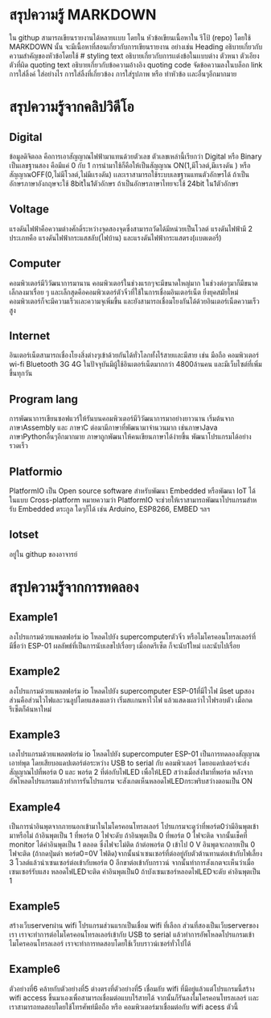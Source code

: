 # สรุปความรู้ MARKDOWN
ใน githup สามารถเขียนรายงานได้หลายเเบบ โดยใน หัวข้อเขียนเนื้อหาใน รีโป้ (repo) โดยใช้ MARKDOWN นั้น จะมีเนื้อหาที่สอนเกี่ยวกับการเขียนรายงาน อย่างเช่น Heading อธิบายเกี่ยวกับความสำคัญของหัวข้อโดยใช้ # styling text อธิบายเกี่ยวกับการเเต่งข้อในเเบบต่าง ตัวหนา ตัวเอียง ตัวที่ผิด quoting text อธิบายเกี่ยวกับข้อความอ้างอิง quoting code จัดข้อความลงในบล็อก link การใส่ลิ้งค์ ใส่อย่างไร การใส่ลิ้งที่เกี่ยวข้อง การใส่รูปภาพ หรือ ทำหัวข้อ เเละอื่นๆอีกมากมาย
# สรุปความรู้จากคลิปวิดีโอ
## Digital
ข้อมูลดิจิตอล คือการเอาสัญญาณไฟฟ้ามาแทนด้วยตัวเลข ตัวเลขเหล่านี้เรียกว่า Digital หรือ Binary เป็นเลขฐานสอง คือมีแค่ 0 กับ 1 การนำมาใช้ก็คือให้เป็นสัญญาณ ON(1,มีโวลต์,มีเเรงดัน ) หรือสัญญาณOFF(0,ไม่มีโวลต์,ไม่มีเเรงดัน) เเละเราสามารถใช้ระบบเลขฐานแทนตัวอักษรได้ ถ้าเป็นอักษรภาษาอังกฤษจะใช้ 8bitใน1ตัวอักษร ถ้าเป็นอักษรภาษาไทยจะใช้ 24bit ใน1ตัวอักษร
## Voltage
แรงดันไฟฟ้าคือความต่างศักดิ์ระหว่างจุดสองจุดซึ่งสามารถวัดได้มีหน่วยเป็นโวลต์ แรงดันไฟฟ้ามี 2 ประเภทคือ แรงดันไฟฟ้ากระแสสลับ(ไฟบ้าน) และแรงดันไฟฟ้ากระแสตรง(เเบตเตอรี่) 
## Computer
คอมพิวเตอร์มีวิวัฒนาการมานาน คอมพิวเตอร์ในช่วงแรกๆจะมีขนาดใหญ่มาก ในช่วงต่อๆมาก็มีขนาดเล็กลงมาเรื่อย ๆ  และเล็กสุดคือคอมพิวเตอร์ตัวจิ๋วที่ใช้ในการเชื่อมอินเตอร์เน็ต ยิ่งยุคสมัยใหม่คอมพิวเตอร์ก็จะมีความเร็วเเละความจุเพิ่มขึ้น และยังสามารถเชื่อมโยงกันได้ด้วยอินเตอร์เน็ตความเร็วสูง
## Internet
อินเตอร์เน็ตสามารถเชื่องโยงสิ่งต่างๆเข้าด้วยกันได้ทั่วโลกทั้งไร้สายเเละมีสาย เช่น มือถือ คอมพิวเตอร์  wi-fi Bluetooth 3G 4G ในปัจจุบันมีผู้ใช้อินเตอร์เน็ตมากกว่า 4800ล้านคน และมีเว็บไซต์ที่เพิ่มขึ้นทุกวัน
## Program lang
การพัฒนาการเขียนซอฟแวร์ให้รันบนคอมพิวเตอร์มีวิวัฒนาการมาอย่างยาวนาน  เริ่มต้นจากภาษาAssembly และ ภาษาC ต่อมามีภาษาที่พัฒนามาจำนวนมาก เช่นภาษาJava ภาษาPythonอื่นๆอีกมากมาย ภาษาถูกพัฒนาให้คนเขียนภาษาได้ง่ายขึ้น พัฒนาโปรแกรมได้อย่างรวดเร็ว
## Platformio
PlatformIO เป็น Open source software สําหรับพัฒนา Embedded หรือพัฒนา IoT ได้ในแบบ Cross-platform หมายความว่า PlatformIO จะช่วยให้เราสามารถพัฒนาโปรแกรมสําหรับ Embedded ตระกูล ใดๆก็ได้ เช่น Arduino, ESP8266, EMBED ฯลฯ
## Iotset
อยู่ใน githup ของอาจารย์
# สรุปความรู้จากการทดลอง
## Example1
ลงโปรแกรมด้วยแพลตฟอร์ม io โหลดไปยัง supercomputerตัวจิ๋ว หรือไมโครคอนโทรลเลอร์ที่มีชื่อว่า ESP-01 ผลลัพธ์ที่เป็นการนับเลขไปเรื่อยๆ เมื่อกดรีเซ็ต ก็จะนับ1ใหม่ เเละนับไปเรื่อย
## Example2
ลงโปรแกรมด้วยแพลตฟอร์ม io โหลดไปยัง supercomputer ESP-01ที่มีไวไฟ มีset upสองส่วนคือส่วนไวไฟและวนลูปโดยแสดงผลว่า เริ่มสเเกนหาไวไฟ แล้วแสดงผลว่าไวไฟรอบตัว เมื่อกดรีเซ็ตก็ค้นหาใหม่
## Example3
เลงโปรแกรมด้วยแพลตฟอร์ม io โหลดไปยัง supercomputer ESP-01 เป็นการทดลองสัญญาณเอาท์พุต โดยเสียบอแดปเตอร์ต่อระหว่าง USB to serial กับ คอมพิวเตอร์ โดยอแดปเตอร์จะส่งสัญญาณไปที่พอร์ต 0 และ พอร์ต 2 ที่ต่อกับไฟLED เพื่อให้LED สว่างเมื่อส่ง1มาที่พอร์ต หลังจากอัพโหลดโปรแกรมแล้วทำการรันโปรแกรม จะสังเกตเห็นหลอดไฟLEDกระพริบสว่างตอนเป็น ON 
## Example4
เป็นการนำอินพุตจากภายนอกเข้ามาในไมโครคอนโทรลเลอร์ โปรแกรมจะดูว่าที่พอร์ต0ว่ามีอินพุตเข้ามาหรือไม่ ถ้าอินพุตเป็น 1 ที่พอร์ต 0 ไฟจะดับ ถ้าอินพุตเป็น 0 ที่พอร์ต 0 ไฟจะติด จากนั้นเช็คที่ monitor ได้ค่าอินพุตเป็น 1 ตลอด ซึ่งไฟจะไม่ติด ถ้าต่อพอร์ต 0 เข้าไป 0 V อินพุตจะกลายเป็น 0 ไฟจะติด (ถ้ากดปุ่มดำ พอร์ต0=0V ไฟติด)จากนั้นนำเซนเซอร์ที่ต่ออยู่กับตัวต้านทานต่อเข้ากับไฟเลี้ยง 3 โวลต์แล้วนำเซนเซอร์ต่อเข้ากับพอร์ต 0 อีกขาต่อเข้ากับกราวน์ จากนั้นทำการสังเกตจะเห็นว่าเมื่อเซนเซอร์รับแสง หลอดไฟLEDจะติด ค่าอินพุตเป็น0 ถ้าบังเซนเซอร์หลอดไฟLEDจะดับ ค่าอินพุตเป็น 1
## Example5
สร้างเว็บserverผ่าน wifi โปรแกรมส่วนแรกเป็นเชื่อม wifi ที่เลือก ส่วนที่สองเป็นเว็บserverของเรา เราจะทำการต่อไมโครคอนโทรลเลอร์เข้ากับ USB to serial แล้วทำการอัพโหลดโปรแกรมเข้าไมโครคอนโทรลเลอร์ เราจะทำการทดสอบโดยใช้เว็บบราวน์เซอร์ทั่วไปได้
## Example6
ตัวอย่างที่6 คล้ายกับตัวอย่างที่5 ต่างตรงที่ตัวอย่างที่5 เชื่อมกับ wifi ที่มีอยู่แล้วแต่โปรแกรมนี้สร้าง wifi access ขึ้นมาเองเพื่อสามารถเชื่อมต่อแบบไร้สายได้ จากนั้นก็รันลงไมโครคอนโทรลเลอร์ เเละเราสามารถทดสอบโดยใช้โทรศัพท์มือถือ หรือ คอมพิวเตอร์มาเชื่อมต่อกับ wifi acess ตัวนี้
